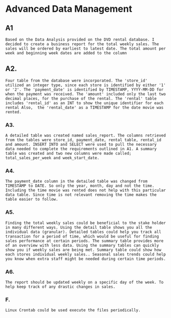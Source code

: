 # Advanced Data Management 

## A1
	Based on the Data Analysis provided on the DVD rental database. I decided to create a business report for the total weekly sales. The sales will be ordered by earliest to latest date. The total amount per week and beginning week dates are added to the column
## A2.
	Four table from the database were incorporated. The 'store_id' utilized an integer type, since each store is identified by either '1' or '2'. The 'payment_date' is identified by TIMESTAMP, YYYY-MM-DD for when the payment was received. The 'amount' included only the last two decimal places, for the purchase of the rental. The 'rental' table includes 'rental_id' as an INT to show the unique identifier for each rental Also,  the 'rental_date' as a TIMESTAMP for the date movie was rented. 
### A3. 
	A detailed table was created named sales_report. The columns retrieved from the tables were store_id, payment_date, rental table, rental_id and amount. INSERT INTO and SELECT were used to pull the necessary data needed to complete the requirements outlined in A1. A summary table was created and two new columns were made called; total_sales_per_week and week_start_date. 

### A4. 
	The payment_date column in the detailed table was changed from TIMESTAMP to DATE. So only the year, month, day and not the time. Including the time movie was rented does not help with this particular data table. Since time is not relevant removing the time makes the table easier to follow. 

### A5.  
	Finding the total weekly sales could be beneficial to the stake holder in many different ways. Using the detail table shows you all the individual data (granular). Detailed tables could help you track all transaction for a period of time, which would be useful for finding sales performance at certain periods. The summary table provides more of an overview with less data. Using the summary tables can quickly show you if weekly sales are being met. Summary table could show how each stores individual weekly sales.. Seasonal sales trends could help you know when extra staff might be needed during certain time periods.

### A6. 
	The report should be updated weekly on a specific day of the week. To help keep track of any drastic changes in sales. 

### F.
	Linux Crontab could be used execute the files periodically. 
